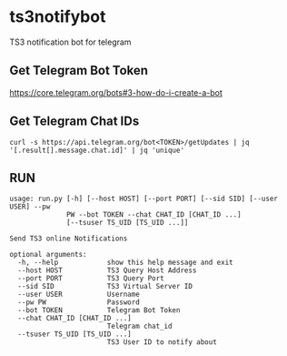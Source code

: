 # ts3notifybot
TS3 notification bot for telegram

## Get Telegram Bot Token
https://core.telegram.org/bots#3-how-do-i-create-a-bot

## Get Telegram Chat IDs
```
curl -s https://api.telegram.org/bot<TOKEN>/getUpdates | jq '[.result[].message.chat.id]' | jq 'unique'
```

## RUN
```
usage: run.py [-h] [--host HOST] [--port PORT] [--sid SID] [--user USER] --pw
              PW --bot TOKEN --chat CHAT_ID [CHAT_ID ...]
              [--tsuser TS_UID [TS_UID ...]]

Send TS3 online Notifications

optional arguments:
  -h, --help            show this help message and exit
  --host HOST           TS3 Query Host Address
  --port PORT           TS3 Query Port
  --sid SID             TS3 Virtual Server ID
  --user USER           Username
  --pw PW               Password
  --bot TOKEN           Telegram Bot Token
  --chat CHAT_ID [CHAT_ID ...]
                        Telegram chat_id
  --tsuser TS_UID [TS_UID ...]
                        TS3 User ID to notify about

```